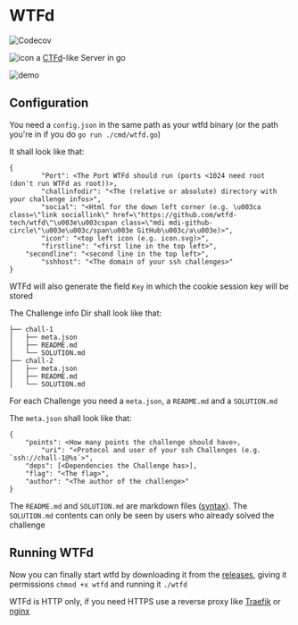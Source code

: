# WTFd

![Codecov](https://img.shields.io/codecov/c/github/wtfd-tech/wtfd?style=for-the-badge)

![icon](https://raw.githubusercontent.com/wtfd-tech/wtfd/master/icon.svg)
a [CTFd](https://ctfd.io/)-like Server in go

![demo](https://raw.githubusercontent.com/wtfd-tech/wtfd/master/demo.png)

## Configuration

You need a `config.json` in the same path as your wtfd binary (or the path you're in if you do `go run ./cmd/wtfd.go`)

It shall look like that:

```
{
        "Port": <The Port WTFd should run (ports <1024 need root (don't run WTFd as root))>,
        "challinfodir": "<The (relative or absolute) directory with your challenge infos>",
        "social": "<Html for the down left corner (e.g. \u003ca class=\"link sociallink\" href=\"https://github.com/wtfd-tech/wtfd\"\u003e\u003cspan class=\"mdi mdi-github-circle\"\u003e\u003c/span\u003e GitHub\u003c/a\u003e)>",
        "icon": "<top left icon (e.g. icon.svg)>",
        "firstline": "<first line in the top left>",
	"secondline": "<second line in the top left>",
       	"sshhost": "<The domain of your ssh challenges>"
}
```

WTFd will also generate the field `Key` in which the cookie session key will be stored


The Challenge info Dir shall look like that:

```
├── chall-1
│   ├── meta.json
│   ├── README.md
│   └── SOLUTION.md
├── chall-2
│   ├── meta.json
│   ├── README.md
│   └── SOLUTION.md
```

For each Challenge you need a `meta.json`, a `README.md` and a `SOLUTION.md`

The `meta.json` shall look like that:

```
{
	"points": <How many points the challenge should have>,
        "uri": "<Protocol and user of your ssh Challenges (e.g. `ssh://chall-1@%s`>",
	"deps": [<Dependencies the Challenge has>],
	"flag": "<The flag>",
	"author": "<The author of the challenge>"
}
```

The `README.md` and `SOLUTION.md` are markdown files ([syntax](https://github.com/gomarkdown/markdown#extensions)).
The `SOLUTION.md` contents can only be seen by users who already solved the challenge

## Running WTFd

Now you can finally start wtfd by downloading it from the [releases](https://github.com/wtfd-tech/wtfd/releases), giving it permissions `chmod +x wtfd` and running it `./wtfd`

WTFd is HTTP only, if you need HTTPS use a reverse proxy like [Traefik](https://traefik.io/) or [nginx](https://nginx.com/)

